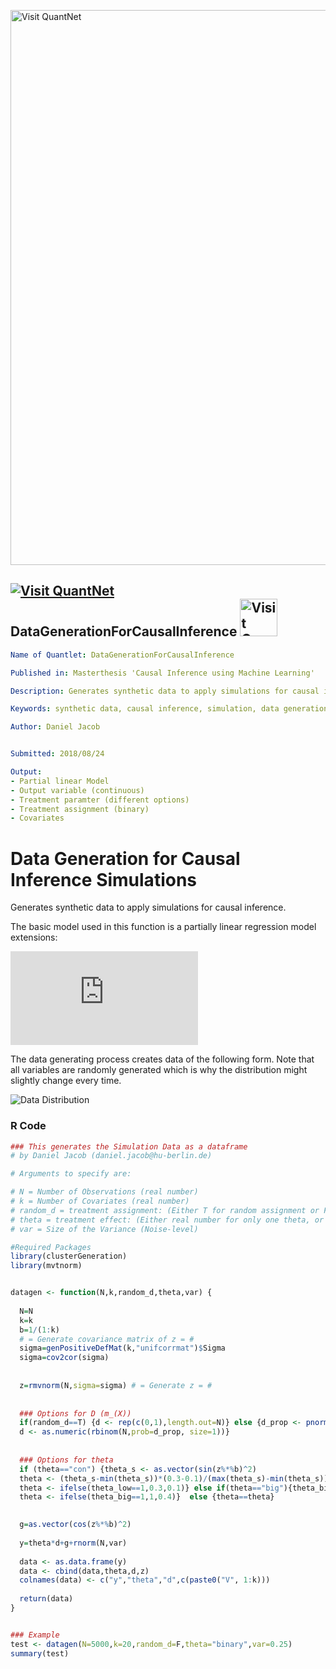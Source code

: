 [<img src="https://github.com/QuantLet/Styleguide-and-FAQ/blob/master/pictures/banner.png" width="888" alt="Visit QuantNet">](http://quantlet.de/)

## [<img src="https://github.com/QuantLet/Styleguide-and-FAQ/blob/master/pictures/qloqo.png" alt="Visit QuantNet">](http://quantlet.de/) **DataGenerationForCausalInference** [<img src="https://github.com/QuantLet/Styleguide-and-FAQ/blob/master/pictures/QN2.png" width="60" alt="Visit QuantNet 2.0">](http://quantlet.de/)

```yaml
Name of Quantlet: DataGenerationForCausalInference

Published in: Masterthesis 'Causal Inference using Machine Learning'

Description: Generates synthetic data to apply simulations for causal inference

Keywords: synthetic data, causal inference, simulation, data generation, 

Author: Daniel Jacob


Submitted: 2018/08/24

Output: 
- Partial linear Model
- Output variable (continuous)
- Treatment paramter (different options)
- Treatment assignment (binary)
- Covariates 
```

# Data Generation for Causal Inference Simulations
Generates synthetic data to apply simulations for causal inference.

The basic model used in this function is a partially linear regression model extensions: 

![img](http://latex.codecogs.com/svg.latex?Y%3D%5Ctheta_%7B0%7DD%2Bg_%7B0%7D%28X%29%2BU%2C%5C%5C%0D%0AD%3Dm_%7B0%7D%28X%29%2BV%2C%5C%5C%0D%0A%5Ctheta_%7B0%7D%3Dt_%7B0%7D%28Z%29%2BW%0D%0A)

The data generating process creates data of the following form.
Note that all variables are randomly generated which is why the distribution might slightly change every time.

![Data Distribution](https://github.com/QuantLet/Data_Generation/blob/master/DataGen_Distribution_Plot_different_theta.png)



### R Code
```r
### This generates the Simulation Data as a dataframe
# by Daniel Jacob (daniel.jacob@hu-berlin.de) 

# Arguments to specify are: 

# N = Number of Observations (real number)
# k = Number of Covariates (real number)
# random_d = treatment assignment: (Either T for random assignment or F for confounding on X)
# theta = treatment effect: (Either real number for only one theta, or "binary" {0.1,0.3} or "con" for continuous values (0.1,0.3))
# var = Size of the Variance (Noise-level)

#Required Packages
library(clusterGeneration)
library(mvtnorm)


datagen <- function(N,k,random_d,theta,var) {
  
  N=N 
  k=k 
  b=1/(1:k)
  # = Generate covariance matrix of z = #
  sigma=genPositiveDefMat(k,"unifcorrmat")$Sigma
  sigma=cov2cor(sigma)
  
  
  z=rmvnorm(N,sigma=sigma) # = Generate z = #
  
  
  ### Options for D (m_(X))
  if(random_d==T) {d <- rep(c(0,1),length.out=N)} else {d_prop <- pnorm(z%*%b) # D is dependent on Z 
  d <- as.numeric(rbinom(N,prob=d_prop, size=1))}
  
  
  ### Options for theta
  if (theta=="con") {theta_s <- as.vector(sin(z%*%b)^2) 
  theta <- (theta_s-min(theta_s))*(0.3-0.1)/(max(theta_s)-min(theta_s))+0.1} else if(theta=="binary") {theta_low <- rbinom(N,pnorm((z[,6]*(z[,1]%*%t(z[,5]))*z[,2])^2),size=1)
  theta <- ifelse(theta_low==1,0.3,0.1)} else if(theta=="big"){theta_big <- rbinom(N,pnorm((z[,6]*(z[,1]%*%t(z[,5]))*z[,2])^2),size=1)
  theta <- ifelse(theta_big==1,1,0.4)}  else {theta==theta}
  

  g=as.vector(cos(z%*%b)^2)
  
  y=theta*d+g+rnorm(N,var)
  
  data <- as.data.frame(y)
  data <- cbind(data,theta,d,z)
  colnames(data) <- c("y","theta","d",c(paste0("V", 1:k)))
  
  return(data)
} 


### Example 
test <- datagen(N=5000,k=20,random_d=F,theta="binary",var=0.25)
summary(test)
```
